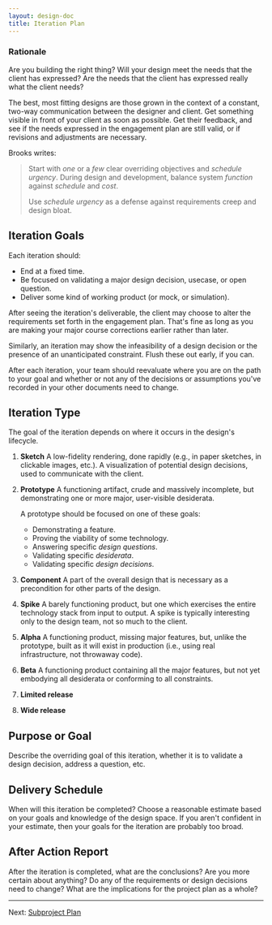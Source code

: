 ```yaml
---
layout: design-doc
title: Iteration Plan
---
```


### Rationale

Are you building the right thing? Will your design meet the needs that the
client has expressed? Are the needs that the client has expressed really what
the client needs?

The best, most fitting designs are those grown in the context of a constant,
two-way communication between the designer and client. Get something visible in
front of your client as soon as possible. Get their feedback, and see if the
needs expressed in the engagement plan are still valid, or if revisions and
adjustments are necessary.

Brooks writes:

> Start with *one* or a *few* clear overriding objectives and *schedule
> urgency*. During design and development, balance system *function* against
> *schedule* and *cost*.
>
> Use *schedule urgency* as a defense against requirements creep and design
> bloat.


Iteration Goals
----------------------------------------------------------------------

Each iteration should:

- End at a fixed time.
- Be focused on validating a major design decision, usecase, or open question.
- Deliver some kind of working product (or mock, or simulation).

After seeing the iteration's deliverable, the client may choose to alter the
requirements set forth in the engagement plan.  That's fine as long as you are
making your major course corrections earlier rather than later.

Similarly, an iteration may show the infeasibility of a design decision or the
presence of an unanticipated constraint. Flush these out early, if you can.

After each iteration, your team should reevaluate where you are on the path to
your goal and whether or not any of the decisions or assumptions you've recorded
in your other documents need to change.


Iteration Type
----------------------------------------------------------------------

The goal of the iteration depends on where it occurs in the design's lifecycle.

1. **Sketch** A low-fidelity rendering, done rapidly (e.g., in paper sketches,
   in clickable images, etc.). A visualization of potential design decisions,
   used to communicate with the client.

2. **Prototype** A functioning artifact, crude and massively incomplete, but
   demonstrating one or more major, user-visible desiderata.

    A prototype should be focused on one of these goals:

    - Demonstrating a feature.
    - Proving the viability of some technology.
    - Answering specific *design questions*.
    - Validating specific *desiderata*.
    - Validating specific *design decisions*.

3. **Component** A part of the overall design that is necessary as a
   precondition for other parts of the design.

4. **Spike** A barely functioning product, but one which exercises the entire
   technology stack from input to output. A spike is typically interesting
   only to the design team, not so much to the client.

5. **Alpha** A functioning product, missing major features, but, unlike the
   prototype, built as it will exist in production (i.e., using real
   infrastructure, not throwaway code).

6. **Beta** A functioning product containing all the major features, but not
   yet embodying all desiderata or conforming to all constraints.

7. **Limited release**

8. **Wide release**


Purpose or Goal
----------------------------------------------------------------------

Describe the overriding goal of this iteration, whether it is to validate a
design decision, address a question, etc.


Delivery Schedule
----------------------------------------------------------------------

When will this iteration be completed? Choose a reasonable estimate based on
your goals and knowledge of the design space. If you aren't confident in your
estimate, then your goals for the iteration are probably too broad.


After Action Report
----------------------------------------------------------------------

After the iteration is completed, what are the conclusions? Are you more
certain about anything? Do any of the requirements or design decisions need to
change? What are the implications for the project plan as a whole?


----------------------------------------------------------------------
Next: [Subproject Plan](subproject-plan.html)
